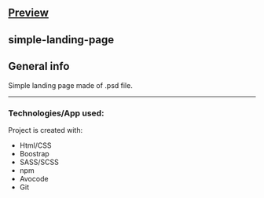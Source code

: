 ## [Preview](https://pwosin.github.io/simple-landing-page-3/)
      
## simple-landing-page
    
## General info
Simple landing page made of .psd file.
   
---
### Technologies/App used: 
Project is created with:
* Html/CSS
* Boostrap
* SASS/SCSS
* npm
* Avocode
* Git